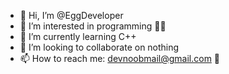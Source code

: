 - 👋 Hi, I’m @EggDeveloper
- 👀 I’m interested in programming 👨‍💻
- 🌱 I’m currently learning C++
- 💞️ I’m looking to collaborate on nothing
- 📫 How to reach me: devnoobmail@gmail.com 📧

<!---
EggDeveloper/EggDeveloper is a ✨ special ✨ repository because its `README.md` (this file) appears on your GitHub profile.
You can click the Preview link to take a look at your changes.
--->
